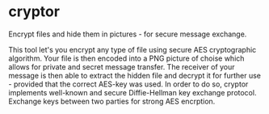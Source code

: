 # cryptor
Encrypt files and hide them in pictures - for secure message exchange.

This tool let's you encrypt any type of file using secure AES cryptographic algorithm.
Your file is then encoded into a PNG picture of choise which allows for private and secret message transfer.
The receiver of your message is then able to extract the hidden file and decrypt it for further use - provided that the correct AES-key was used.
In order to do so, cryptor implements well-known and secure Diffie-Hellman key exchange protocol.
Exchange keys between two parties for strong AES encrption.
